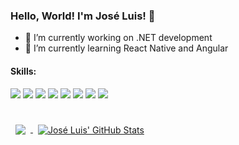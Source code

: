 ### Hello, World! I'm José Luis! 👋

- 🚀 I’m currently working on .NET development
- 🌱 I’m currently learning React Native and Angular

#### Skills:

![](https://img.shields.io/badge/Code-CSharp-informational?style=flat&logo=c-sharp&logoColor=white&color=189AB4)
![](https://img.shields.io/badge/Code-Java-informational?style=flat&logo=java&logoColor=white&color=189AB4)
![](https://img.shields.io/badge/Code-Kotlin-informational?style=flat&logo=kotlin&logoColor=white&color=189AB4)
![](https://img.shields.io/badge/Code-Android-informational?style=flat&logo=android&logoColor=white&color=189AB4)
![](https://img.shields.io/badge/Code-MySQL-informational?style=flat&logo=MySQL&logoColor=white&color=189AB4)
![](https://img.shields.io/badge/Code-Git-informational?style=flat&logo=git&logoColor=white&color=189AB4)
![](https://img.shields.io/badge/Code-SAP-informational?style=flat&logo=SAP&logoColor=white&color=189AB4)
![](https://img.shields.io/badge/Code-HTML5-informational?style=flat&logo=HTML5&logoColor=white&color=189AB4)

<br>
<a href="https://github.com/joseluisbn">
  <img align="center" style="margin:0.5rem" src="https://github-readme-stats.vercel.app/api/top-langs/?username=joseluisbn&hide=html,css&title_color=ffffff&text_color=c9cacc&icon_color=4AB197&bg_color=1A2B34" />
</a>

<a href="https://github.com/joseluisbn">
  <img align="center" style="margin:0.5rem" src="https://github-readme-stats.vercel.app/api?username=joseluisbn&show_icons=true&line_height=27&count_private=true&title_color=ffffff&text_color=c9cacc&icon_color=4AB097&bg_color=1A2B34" alt="José Luis' GitHub Stats" />
</a>

<!--
**joseluisbn/joseluisbn** is a ✨ _special_ ✨ repository because its `README.md` (this file) appears on your GitHub profile.

Here are some ideas to get you started:

- 👯 I’m looking to collaborate on ...
- 🤔 I’m looking for help with ...
- 💬 Ask me about ...
- 📫 How to reach me: ...
- 😄 Pronouns: ...
- ⚡ Fun fact: ...
-->
